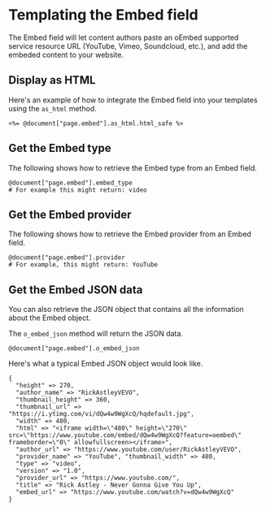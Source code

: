 # Templating the Embed field

The Embed field will let content authors paste an oEmbed supported service resource URL (YouTube, Vimeo, Soundcloud, etc.), and add the embeded content to your website.

## Display as HTML

Here's an example of how to integrate the Embed field into your templates using the `as_html` method.

```
<%= @document["page.embed"].as_html.html_safe %>
```

## Get the Embed type

The following shows how to retrieve the Embed type from an Embed field.

```
@document["page.embed"].embed_type
# For example this might return: video
```

## Get the Embed provider

The following shows how to retrieve the Embed provider from an Embed field.

```
@document["page.embed"].provider
# For example, this might return: YouTube
```

## Get the Embed JSON data

You can also retrieve the JSON object that contains all the information about the Embed object.

The `o_embed_json` method will return the JSON data.

```
@document["page.embed"].o_embed_json
```

Here's what a typical Embed JSON object would look like.

```
{
  "height" => 270,
  "author_name" => "RickAstleyVEVO",
  "thumbnail_height" => 360,
  "thumbnail_url" => "https://i.ytimg.com/vi/dQw4w9WgXcQ/hqdefault.jpg",
  "width" => 480,
  "html" => "<iframe width=\"480\" height=\"270\" src=\"https://www.youtube.com/embed/dQw4w9WgXcQ?feature=oembed\" frameborder=\"0\" allowfullscreen></iframe>",
  "author_url" => "https://www.youtube.com/user/RickAstleyVEVO",
  "provider_name" => "YouTube", "thumbnail_width" => 480,
  "type" => "video",
  "version" => "1.0",
  "provider_url" => "https://www.youtube.com/",
  "title" => "Rick Astley - Never Gonna Give You Up",
  "embed_url" => "https://www.youtube.com/watch?v=dQw4w9WgXcQ"
}
```
